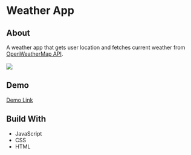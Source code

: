# Weather App

## About

A weather app that gets user location and fetches current weather from <a href="http://openweathermap.org/api">OpenWeatherMap API</a>.
<br><br><img src="https://user-images.githubusercontent.com/83900410/144160910-4d0a663d-9069-42cc-b90f-99d934fba50c.png">

## Demo

<a href="https://jaidan22.github.io/weather-app/">Demo Link</a>

## Build With

<ul>
<li>JavaScript</li>
<li>CSS</li>
<li>HTML</li>
</ul>
